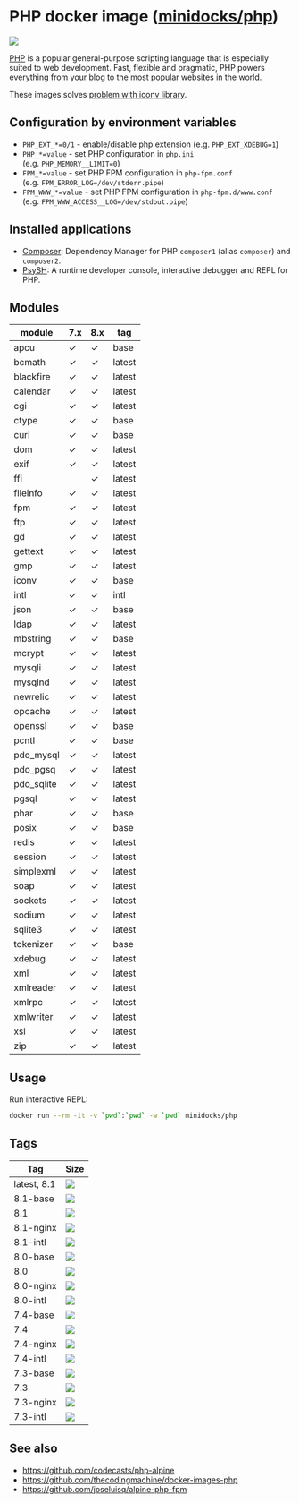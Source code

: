PHP docker image ([minidocks/php](https://hub.docker.com/r/minidocks/php))
==========================================================================

![](https://upload.wikimedia.org/wikipedia/commons/thumb/2/27/PHP-logo.svg/200px-PHP-logo.svg.png)

[PHP](https://php.net/) is a popular general-purpose scripting language that is
especially suited to web development. Fast, flexible and pragmatic, PHP powers
everything from your blog to the most popular websites in the world.

These images solves [problem with iconv
library](https://github.com/docker-library/php/issues/240#issuecomment-506651614).

Configuration by environment variables
--------------------------------------

-   `PHP_EXT_*=0/1` - enable/disable php extension (e.g. `PHP_EXT_XDEBUG=1`)
-   `PHP_*=value` - set PHP configuration in `php.ini`
    (e.g. `PHP_MEMORY__LIMIT=0`)
-   `FPM_*=value` - set PHP FPM configuration in `php-fpm.conf`
    (e.g. `FPM_ERROR_LOG=/dev/stderr.pipe`)
-   `FPM_WWW_*=value` - set PHP FPM configuration in `php-fpm.d/www.conf`
    (e.g. `FPM_WWW_ACCESS__LOG=/dev/stdout.pipe`)

Installed applications
----------------------

-   [Composer](https://getcomposer.org/): Dependency Manager for PHP `composer1`
    (alias `composer`) and `composer2`.
-   [PsySH](https://psysh.org/): A runtime developer console, interactive
    debugger and REPL for PHP.

Modules
-------

| module     | 7.x | 8.x | tag    |
|------------|-----|-----|--------|
| apcu       | ✓   | ✓   | base   |
| bcmath     | ✓   | ✓   | latest |
| blackfire  | ✓   | ✓   | latest |
| calendar   | ✓   | ✓   | latest |
| cgi        | ✓   | ✓   | latest |
| ctype      | ✓   | ✓   | base   |
| curl       | ✓   | ✓   | base   |
| dom        | ✓   | ✓   | latest |
| exif       | ✓   | ✓   | latest |
| ffi        |     | ✓   | latest |
| fileinfo   | ✓   | ✓   | latest |
| fpm        | ✓   | ✓   | latest |
| ftp        | ✓   | ✓   | latest |
| gd         | ✓   | ✓   | latest |
| gettext    | ✓   | ✓   | latest |
| gmp        | ✓   | ✓   | latest |
| iconv      | ✓   | ✓   | base   |
| intl       | ✓   | ✓   | intl   |
| json       | ✓   | ✓   | base   |
| ldap       | ✓   | ✓   | latest |
| mbstring   | ✓   | ✓   | base   |
| mcrypt     | ✓   | ✓   | latest |
| mysqli     | ✓   | ✓   | latest |
| mysqlnd    | ✓   | ✓   | latest |
| newrelic   | ✓   | ✓   | latest |
| opcache    | ✓   | ✓   | latest |
| openssl    | ✓   | ✓   | base   |
| pcntl      | ✓   | ✓   | base   |
| pdo_mysql  | ✓   | ✓   | latest |
| pdo_pgsq   | ✓   | ✓   | latest |
| pdo_sqlite | ✓   | ✓   | latest |
| pgsql      | ✓   | ✓   | latest |
| phar       | ✓   | ✓   | base   |
| posix      | ✓   | ✓   | base   |
| redis      | ✓   | ✓   | latest |
| session    | ✓   | ✓   | latest |
| simplexml  | ✓   | ✓   | latest |
| soap       | ✓   | ✓   | latest |
| sockets    | ✓   | ✓   | latest |
| sodium     | ✓   | ✓   | latest |
| sqlite3    | ✓   | ✓   | latest |
| tokenizer  | ✓   | ✓   | base   |
| xdebug     | ✓   | ✓   | latest |
| xml        | ✓   | ✓   | latest |
| xmlreader  | ✓   | ✓   | latest |
| xmlrpc     | ✓   | ✓   | latest |
| xmlwriter  | ✓   | ✓   | latest |
| xsl        | ✓   | ✓   | latest |
| zip        | ✓   | ✓   | latest |

Usage
-----

Run interactive REPL:

```bash
docker run --rm -it -v `pwd`:`pwd` -w `pwd` minidocks/php
```

Tags
----

| Tag         | Size                                                                                                           |
|-------------|----------------------------------------------------------------------------------------------------------------|
| latest, 8.1 | ![](https://img.shields.io/docker/image-size/minidocks/php/latest?style=flat-square&logo=docker&label=size)    |
| 8.1-base    | ![](https://img.shields.io/docker/image-size/minidocks/php/8.1-base?style=flat-square&logo=docker&label=size)  |
| 8.1         | ![](https://img.shields.io/docker/image-size/minidocks/php/8.1?style=flat-square&logo=docker&label=size)       |
| 8.1-nginx   | ![](https://img.shields.io/docker/image-size/minidocks/php/8.1-nginx?style=flat-square&logo=docker&label=size) |
| 8.1-intl    | ![](https://img.shields.io/docker/image-size/minidocks/php/8.1-intl?style=flat-square&logo=docker&label=size)  |
| 8.0-base    | ![](https://img.shields.io/docker/image-size/minidocks/php/8.0-base?style=flat-square&logo=docker&label=size)  |
| 8.0         | ![](https://img.shields.io/docker/image-size/minidocks/php/8.0?style=flat-square&logo=docker&label=size)       |
| 8.0-nginx   | ![](https://img.shields.io/docker/image-size/minidocks/php/8.0-nginx?style=flat-square&logo=docker&label=size) |
| 8.0-intl    | ![](https://img.shields.io/docker/image-size/minidocks/php/8.0-intl?style=flat-square&logo=docker&label=size)  |
| 7.4-base    | ![](https://img.shields.io/docker/image-size/minidocks/php/7.4-base?style=flat-square&logo=docker&label=size)  |
| 7.4         | ![](https://img.shields.io/docker/image-size/minidocks/php/7.4?style=flat-square&logo=docker&label=size)       |
| 7.4-nginx   | ![](https://img.shields.io/docker/image-size/minidocks/php/7.4-nginx?style=flat-square&logo=docker&label=size) |
| 7.4-intl    | ![](https://img.shields.io/docker/image-size/minidocks/php/7.4-intl?style=flat-square&logo=docker&label=size)  |
| 7.3-base    | ![](https://img.shields.io/docker/image-size/minidocks/php/7.3-base?style=flat-square&logo=docker&label=size)  |
| 7.3         | ![](https://img.shields.io/docker/image-size/minidocks/php/7.3?style=flat-square&logo=docker&label=size)       |
| 7.3-nginx   | ![](https://img.shields.io/docker/image-size/minidocks/php/7.3-nginx?style=flat-square&logo=docker&label=size) |
| 7.3-intl    | ![](https://img.shields.io/docker/image-size/minidocks/php/7.3-intl?style=flat-square&logo=docker&label=size)  |

See also
--------

-   https://github.com/codecasts/php-alpine
-   https://github.com/thecodingmachine/docker-images-php
-   https://github.com/joseluisq/alpine-php-fpm
